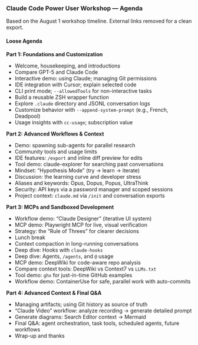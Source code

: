 ### Claude Code Power User Workshop — Agenda

Based on the August 1 workshop timeline. External links removed for a clean export.

#### Loose Agenda

**Part 1: Foundations and Customization**

- Welcome, housekeeping, and introductions
- Compare GPT-5 and Claude Code
- Interactive demo: using Claude; managing Git permissions
- IDE integration with Cursor; explain selected code
- CLI print mode; `--allowedTools` for non-interactive tasks
- Build a reusable ZSH wrapper function
- Explore `.claude` directory and JSONL conversation logs
- Customize behavior with `--append-system-prompt` (e.g., French, Deadpool)
- Usage insights with `cc-usage`; subscription value

**Part 2: Advanced Workflows & Context**

- Demo: spawning sub-agents for parallel research
- Community tools and usage limits
- IDE features: `/export` and inline diff preview for edits
- Tool demo: claude-explorer for searching past conversations
- Mindset: “Hypothesis Mode” (try → learn → iterate)
- Discussion: the learning curve and developer stress
- Aliases and keywords: Opus, Dopus, Popus, UltraThink
- Security: API keys via a password manager and scoped sessions
- Project context: `claude.md` via `/init` and conversation exports

**Part 3: MCPs and Sandboxed Development**

- Workflow demo: “Claude Designer” (iterative UI system)
- MCP demo: Playwright MCP for live, visual verification
- Strategy: the “Rule of Threes” for clearer decisions
- Lunch break
- Context compaction in long-running conversations
- Deep dive: Hooks with `claude-hooks`
- Deep dive: Agents, `/agents`, and `@` usage
- MCP demo: DeepWiki for code-aware repo analysis
- Compare context tools: DeepWiki vs Context7 vs `LLMs.txt`
- Tool demo: `ghx` for just-in-time GitHub examples
- Workflow demo: ContainerUse for safe, parallel work with auto-commits

**Part 4: Advanced Context & Final Q&A**

- Managing artifacts; using Git history as source of truth
- “Claude Video” workflow: analyze recording → generate detailed prompt
- Generate diagrams: Search Editor context → Mermaid
- Final Q&A: agent orchestration, task tools, scheduled agents, future workflows
- Wrap-up and thanks

